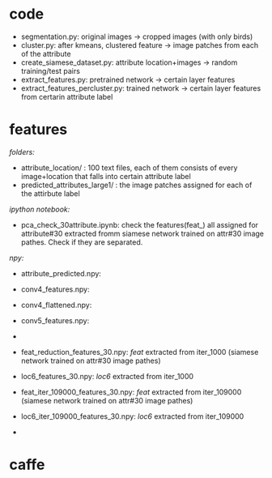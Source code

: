 # code
- segmentation.py: original images -> cropped images (with only birds)
- cluster.py: after kmeans, clustered feature -> image patches from each of the attribute
- create_siamese_dataset.py: attribute location+images -> random training/test pairs
- extract_features.py: pretrained network -> certain layer features
- extract_features_percluster.py: trained network -> certain layer features from certarin attribute label

# features

*folders:*
- attribute_location/ : 100 text files, each of them consists of every image+location that falls into certain attribute label
- predicted_attributes_large1/ : the image patches assigned for each of the attirbute label

*ipython notebook:*
- pca_check_30attribute.ipynb: check the features(feat_) all assigned for attribute#30 extracted fromm siamese network trained on attr#30 image pathes. Check if they are separated. 

*npy:*
- attribute_predicted.npy:
- conv4_features.npy:
- conv4_flattened.npy:
- conv5_features.npy:
- 

- feat_reduction_features_30.npy: *feat* extracted from iter_1000 (siamese network trained on attr#30 image pathes)
- loc6_features_30.npy: *loc6* extracted from iter_1000
- feat_iter_109000_features_30.npy: *feat* extracted from iter_109000 (siamese network trained on attr#30 image pathes)
- loc6_iter_109000_features_30.npy: *loc6* extracted from iter_109000
- 



# caffe
